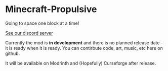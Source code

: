 # Minecraft-Propulsive
Going to space one block at a time!

[See our discord server](https://discord.gg/JBVHbYtTRS)

Currently the mod is **in development** and there is no planned release date - it is ready when it is ready. You can contirbute code, art, music, etc here on github.

It will be available on Modrinth and (Hopefully) Curseforge after release.